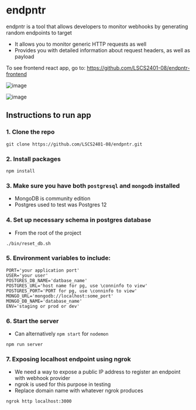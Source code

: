 # endpntr
endpntr is a tool that allows developers to monitor webhooks by generating random endpoints to target
- It allows you to monitor generic HTTP requests as well
- Provides you with detailed information about request headers, as well as payload

To see frontend react app, go to: https://github.com/LSCS2401-08/endpntr-frontend

![image](https://github.com/LSCS2401-08/endpntr/assets/93304067/1b008b50-2787-4995-bca4-4e72931514f0)

![image](https://github.com/LSCS2401-08/endpntr/assets/93304067/435de692-8287-4c7f-80cd-3f03cfece7ae)

## Instructions to run app
### 1. Clone the repo
```
git clone https://github.com/LSCS2401-08/endpntr.git
```
### 2. Install packages
```
npm install
```
### 3. Make sure you have both `postgresql` and `mongodb` installed
- MongoDB is community edition
- Postgres used to test was Postgres 12

### 4. Set up necessary schema in postgres database
- From the root of the project
```
./bin/reset_db.sh
```

### 5. Environment variables to include:
```
PORT='your application port'
USER='your user'
POSTGRES_DB_NAME='datbase_name'
POSTGRES_URL='host name for pg, use \conninfo to view'
POSTGRES_PORT='PORT for pg, use \conninfo to view'
MONGO_URL='mongodb://localhost:some_port'
MONGO_DB_NAME='database_name'
ENV='staging or prod or dev'
```

### 6. Start the server
- Can alternatively `npm start` for `nodemon`
```
npm run server
```

### 7. Exposing localhost endpoint using ngrok
- We need a way to expose a public IP address to register an endpoint with webhook provider
- ngrok is used for this purpose in testing
- Replace domain name with whatever ngrok produces

```
ngrok http localhost:3000
```
